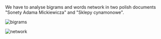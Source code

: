 We have to analyse bigrams and words network in two polish documents "Sonety Adama Mickiewicza" and "Sklepy cynamonowe".

![bigrams](https://user-images.githubusercontent.com/50342517/144686993-01364eed-b1fe-4fdc-9632-48e451511a1f.png)

![network](https://user-images.githubusercontent.com/50342517/144686998-92ea4577-c29d-4601-8ad7-58e67fa91920.png)
